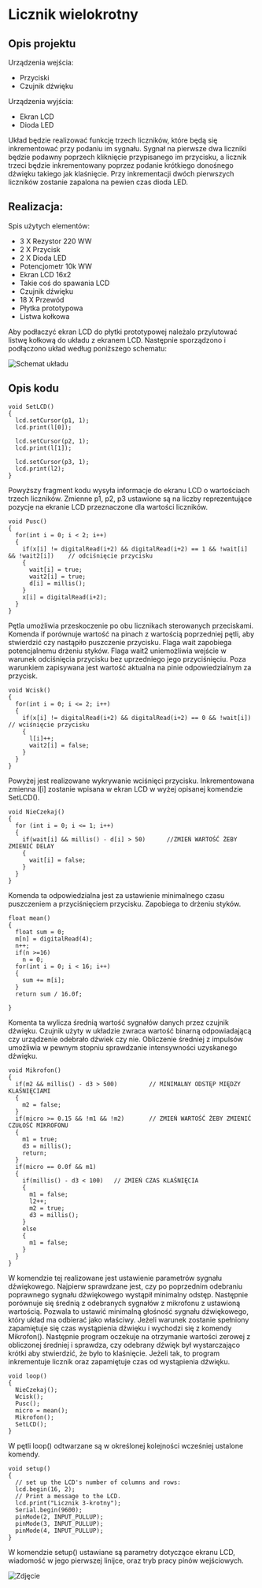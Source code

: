 # Licznik wielokrotny

## Opis projektu

Urządzenia wejścia:

* Przyciski
* Czujnik dźwięku

Urządzenia wyjścia: 

* Ekran LCD
* Dioda LED

Układ będzie realizować funkcję trzech liczników, które będą się inkrementować przy podaniu im sygnału. Sygnał na pierwsze dwa liczniki będzie podawny poprzech kliknięcie przypisanego im przycisku, a licznik trzeci będzie inkrementowany poprzez podanie krótkiego donośnego dźwięku takiego jak klaśnięcie. Przy inkrementacji dwóch pierwszych liczników zostanie zapalona na pewien czas dioda LED.

## Realizacja:

Spis użytych elementów:

* 3 X Rezystor 220 WW
* 2 X Przycisk
* 2 X Dioda LED
* Potencjometr 10k WW
* Ekran LCD 16x2
* Takie coś do spawania LCD
* Czujnik dźwięku
* 18 X Przewód 
* Płytka prototypowa 
* Listwa kołkowa 

Aby podłaczyć ekran LCD do płytki prototypowej należalo przylutować listwę kołkową do układu z ekranem LCD. Następnie sporządzono i podłączono układ według poniższego schematu: 

![Schemat układu](Polaczenia.png)

## Opis kodu

```
void SetLCD()
{
  lcd.setCursor(p1, 1);
  lcd.print(l[0]);

  lcd.setCursor(p2, 1);
  lcd.print(l[1]);

  lcd.setCursor(p3, 1);
  lcd.print(l2);
}
```

Powyższy fragment kodu wysyła informacje do ekranu LCD o wartościach trzech liczników. Zmienne p1, p2, p3 ustawione są na liczby reprezentujące pozycje na ekranie LCD przeznaczone dla wartości liczników. 

```
void Pusc()
{
  for(int i = 0; i < 2; i++)
  {
    if(x[i] != digitalRead(i+2) && digitalRead(i+2) == 1 && !wait[i] && !wait2[i])    // odciśnięcie przycisku
    {
      wait[i] = true;
      wait2[i] = true;
      d[i] = millis();
    }
    x[i] = digitalRead(i+2);
  }
}
```

Pętla umożliwia przeskoczenie po obu licznikach sterowanych przeciskami. Komenda if porównuje wartość na pinach z wartością poprzedniej pętli, aby stwierdzić czy nastąpiło puszczenie przycisku. Flaga wait zapobiega potencjalnemu drżeniu styków. Flaga wait2 uniemożliwia wejście w warunek odciśnięcia przycisku bez uprzedniego jego przyciśnięciu. Poza warunkiem zapisywana jest wartość aktualna na pinie odpowiedzialnym za przycisk.

```
void Wcisk()
{
  for(int i = 0; i <= 2; i++)
  {
    if(x[i] != digitalRead(i+2) && digitalRead(i+2) == 0 && !wait[i])    // wciśnięcie przycisku
    {
      l[i]++;
      wait2[i] = false;
    }
  }
}
```

Powyżej jest realizowane wykrywanie wciśnięci przycisku. Inkrementowana zmienna l[i] zostanie wpisana w ekran LCD w wyżej opisanej komendzie SetLCD().

```
void NieCzekaj()
{
  for (int i = 0; i <= 1; i++)
  {
    if(wait[i] && millis() - d[i] > 50)      //ZMIEŃ WARTOŚĆ ŻEBY ZMIENIĆ DELAY
    {
      wait[i] = false;
    }
  }
}
```

Komenda ta odpowiedzialna jest za ustawienie minimalnego czasu puszczeniem a przyciśnięciem przycisku. Zapobiega to drżeniu styków. 

```
float mean()
{
  float sum = 0;
  m[n] = digitalRead(4);
  n++;
  if(n >=16)
    n = 0;
  for(int i = 0; i < 16; i++)
  {
    sum += m[i];
  }
  return sum / 16.0f;
  
}
```

Komenta ta wylicza średnią wartość sygnałów danych przez czujnik dźwięku. Czujnik użyty w układzie zwraca wartość binarną odpowiadającą czy urządzenie odebrało dźwiek czy nie. Obliczenie średniej z impulsów umożliwia w pewnym stopniu sprawdzanie intensywności uzyskanego dźwięku.

```
void Mikrofon()
{
  if(m2 && millis() - d3 > 500)         // MINIMALNY ODSTĘP MIĘDZY KLAŚNIĘCIAMI
  {
    m2 = false;
  }
  if(micro >= 0.15 && !m1 && !m2)       // ZMIEŃ WARTOŚĆ ŻEBY ZMIENIĆ CZUŁOŚĆ MIKROFONU
  {
    m1 = true;
    d3 = millis();
    return;
  }
  if(micro == 0.0f && m1)
  {
    if(millis() - d3 < 100)   // ZMIEŃ CZAS KLAŚNIĘCIA
    {
      m1 = false;
      l2++;
      m2 = true;
      d3 = millis();
    }
    else
    {
      m1 = false;
    }
  }
}
```

W komendzie tej realizowane jest ustawienie parametrów sygnału dźwiękowego. Najpierw sprawdzane jest, czy po poprzednim odebraniu poprawnego sygnału dźwiękowego wystąpił minimalny odstęp. Następnie porównuje się średnią z odebranych sygnałów z mikrofonu z ustawioną wartością. Pozwala to ustawić minimalną głośność sygnału dźwiękowego, który układ ma odbierać jako właściwy. Jeżeli warunek zostanie spełniony zapamiętuje się czas wystąpienia dźwięku i wychodzi się z komendy Mikrofon(). Następnie program oczekuje na otrzymanie wartości zerowej z obliczonej średniej i sprawdza, czy odebrany dźwięk był wystarczająco krótki aby stwierdzić, że było to klaśnięcie. Jeżeli tak, to program inkrementuje licznik oraz zapamiętuje czas od wystąpienia dźwięku. 

```
void loop() 
{
  NieCzekaj();
  Wcisk();
  Pusc();
  micro = mean();
  Mikrofon();
  SetLCD();
}
```

W pętli loop() odtwarzane są w określonej kolejności wcześniej ustalone komendy. 

```
void setup() 
{
  // set up the LCD's number of columns and rows:
  lcd.begin(16, 2);
  // Print a message to the LCD.
  lcd.print("Licznik 3-krotny");
  Serial.begin(9600);
  pinMode(2, INPUT_PULLUP);
  pinMode(3, INPUT_PULLUP);
  pinMode(4, INPUT_PULLUP);
}
```

W komendzie setup() ustawiane są parametry dotyczące ekranu LCD, wiadomość w jego pierwszej linijce, oraz tryb pracy pinów wejściowych. 

![Zdjęcie](Zdjecie.png)